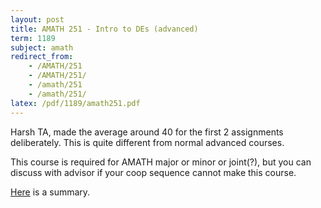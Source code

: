 ```yaml
---
layout: post
title: AMATH 251 - Intro to DEs (advanced)
term: 1189
subject: amath
redirect_from:
    - /AMATH/251
    - /AMATH/251/
    - /amath/251
    - /amath/251/
latex: /pdf/1189/amath251.pdf
---
```


Harsh TA, made the average around 40 for the first 2 assignments deliberately. This is quite different from normal advanced courses. 

This course is required for AMATH major or minor or joint(?), but you can discuss with advisor if your coop sequence
cannot make this course.

[Here](/pdf/1189/251.pdf) is a summary. 
